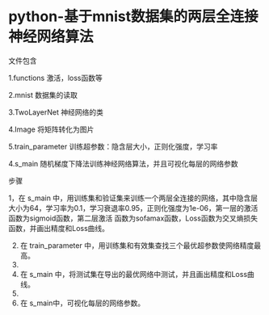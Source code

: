 # python-基于mnist数据集的两层全连接神经网络算法

文件包含 

1.functions  激活，loss函数等

2.mnist  数据集的读取

3.TwoLayerNet  神经网络的类

4.Image  将矩阵转化为图片

5.train_parameter 训练超参数：隐含层大小，正则化强度，学习率

4.s_main  随机梯度下降法训练神经网络算法，并且可视化每层的网络参数

步骤

1，在 s_main 中，用训练集和验证集来训练一个两层全连接的网络，其中隐含层大小为64，学习率为0.1，学习衰退率0.95，正则化强度为1e-06，第一层的激活函数为sigmoid函数，第二层激活        函数为sofamax函数，Loss函数为交叉熵损失函数，并画出精度和Loss曲线。

2. 在 train_parameter 中，用训练集和有效集查找三个最优超参数使网络精度最高。
3. 
4. 在 s_main 中，将测试集在导出的最优网络中测试，并且画出精度和Loss曲线。
5. 
6. 在 s_main中，可视化每层的网络参数。
